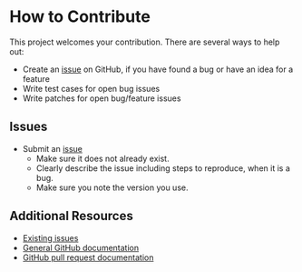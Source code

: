 How to Contribute
=================

This project welcomes your contribution. There are several ways to help out:

* Create an [issue](https://github.com/jaymoulin/docker-rpi-google-music-uploader/issues/) on GitHub,
if you have found a bug or have an idea for a feature
* Write test cases for open bug issues
* Write patches for open bug/feature issues

Issues
------

* Submit an [issue](https://github.com/jaymoulin/docker-rpi-google-music-uploader/issues/)
  * Make sure it does not already exist.
  * Clearly describe the issue including steps to reproduce, when it is a bug.
  * Make sure you note the version you use.

Additional Resources
--------------------

* [Existing issues](https://github.com/jaymoulin/docker-rpi-google-music-uploader/issues/)
* [General GitHub documentation](https://help.github.com/)
* [GitHub pull request documentation](https://help.github.com/send-pull-requests/)